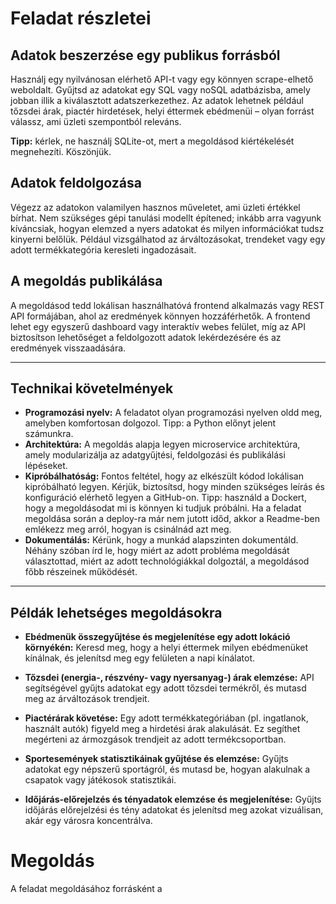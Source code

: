 # Feladat részletei

## Adatok beszerzése egy publikus forrásból
Használj egy nyilvánosan elérhető API-t vagy egy könnyen scrape-elhető weboldalt. Gyűjtsd az adatokat egy SQL vagy noSQL adatbázisba, amely jobban illik a kiválasztott adatszerkezethez. Az adatok lehetnek például tőzsdei árak, piactér hirdetések, helyi éttermek ebédmenüi – olyan forrást válassz, ami üzleti szempontból releváns. 

**Tipp:** kérlek, ne használj SQLite-ot, mert a megoldásod kiértékelését megnehezíti. Köszönjük.

## Adatok feldolgozása
Végezz az adatokon valamilyen hasznos műveletet, ami üzleti értékkel bírhat. Nem szükséges gépi tanulási modellt építened; inkább arra vagyunk kíváncsiak, hogyan elemzed a nyers adatokat és milyen információkat tudsz kinyerni belőlük. Például vizsgálhatod az árváltozásokat, trendeket vagy egy adott termékkategória keresleti ingadozásait.

## A megoldás publikálása
A megoldásod tedd lokálisan használhatóvá frontend alkalmazás vagy REST API formájában, ahol az eredmények könnyen hozzáférhetők. A frontend lehet egy egyszerű dashboard vagy interaktív webes felület, míg az API biztosítson lehetőséget a feldolgozott adatok lekérdezésére és az eredmények visszaadására.

---

## Technikai követelmények

- **Programozási nyelv:** A feladatot olyan programozási nyelven oldd meg, amelyben komfortosan dolgozol. Tipp: a Python előnyt jelent számunkra.
- **Architektúra:** A megoldás alapja legyen microservice architektúra, amely modularizálja az adatgyűjtési, feldolgozási és publikálási lépéseket.
- **Kipróbálhatóság:** Fontos feltétel, hogy az elkészült kódod lokálisan kipróbálható legyen. Kérjük, biztosítsd, hogy minden szükséges leírás és konfiguráció elérhető legyen a GitHub-on. Tipp: használd a Dockert, hogy a megoldásodat mi is könnyen ki tudjuk próbálni. Ha a feladat megoldása során a deploy-ra már nem jutott időd, akkor a Readme-ben emlékezz meg arról, hogyan is csinálnád azt meg.
- **Dokumentálás:** Kérünk, hogy a munkád alapszinten dokumentáld. Néhány szóban írd le, hogy miért az adott probléma megoldását választottad, miért az adott technológiákkal dolgoztál, a megoldásod főbb részeinek működését.

---

## Példák lehetséges megoldásokra

- **Ebédmenük összegyűjtése és megjelenítése egy adott lokáció környékén:** Keresd meg, hogy a helyi éttermek milyen ebédmenüket kínálnak, és jelenítsd meg egy felületen a napi kínálatot.
  
- **Tőzsdei (energia-, részvény- vagy nyersanyag-) árak elemzése:** API segítségével gyűjts adatokat egy adott tőzsdei termékről, és mutasd meg az árváltozások trendjeit.

- **Piactérárak követése:** Egy adott termékkategóriában (pl. ingatlanok, használt autók) figyeld meg a hirdetési árak alakulását. Ez segíthet megérteni az ármozgások trendjeit az adott termékcsoportban.

- **Sportesemények statisztikáinak gyűjtése és elemzése:** Gyűjts adatokat egy népszerű sportágról, és mutasd be, hogyan alakulnak a csapatok vagy játékosok statisztikái.

- **Időjárás-előrejelzés és tényadatok elemzése és megjelenítése:** Gyűjts időjárás előrejelzési és tény adatokat és jelenítsd meg azokat vizuálisan, akár egy városra koncentrálva.


# Megoldás

A feladat megoldásához forrásként a 